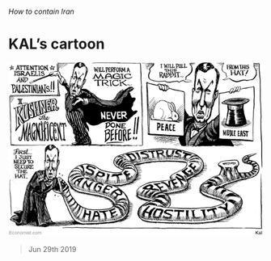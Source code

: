 ###### How to contain Iran

# KAL’s cartoon 

![image](images/20190629_WWD000_1.jpg) 

> Jun 29th 2019 


